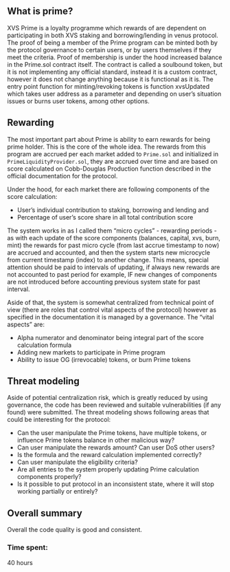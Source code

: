 ## What is prime?
XVS Prime is a loyalty programme which rewards of are dependent on participating in both XVS staking and borrowing/lending in venus protocol.
The proof of being a member of the Prime program can be minted both by the protocol governance to certain users, or by users themselves if they meet the criteria.
Proof of membership is under the hood increased balance in the Prime.sol contract itself. The contract is called a soulbound token, but it is not implementing any official standard, instead it is a custom contract, however it does not change anything because it is functional as it is.
The entry point function for minting/revoking tokens is function xvsUpdated which takes user address as a parameter and depending on user’s situation issues or burns user tokens, among other options.

## Rewarding
The most important part about Prime is ability to earn rewards for being prime holder. This is the core of the whole idea.
The rewards from this program are accrued per each market added to `Prime.sol` and initialized in `PrimeLiquidityProvider.sol`, they are accrued over time and are based on score calculated on Cobb-Douglas Production function described in the official documentation for the protocol. 

Under the hood, for each market there are following components of the score calculation:
- User’s individual contribution to staking, borrowing and lending and
- Percentage of user’s score share in all total contribution score

The system works in as I called them “micro cycles” - rewarding periods - as with each update of the score components (balances, capital, xvs, burn, mint) the rewards for past micro cycle (from last accrue timestamp to now) are accrued and accounted, and then the system starts new microcycle from current timestamp (index) to another change. This means, special attention should be paid to intervals of updating, if always new rewards are not accounted to past period for example, IF new changes of components are not introduced before accounting previous system state for past interval.

Aside of that, the system is somewhat centralized from technical point of view (there are roles that control vital aspects of the protocol) however as specified in the documentation it is managed by a governance.
The “vital aspects” are:
- Alpha numerator and denominator being integral part of the score calculation formula
- Adding new markets to participate in Prime program
- Ability to issue OG (irrevocable) tokens, or burn Prime tokens

## Threat modeling 
Aside of potential centralization risk, which is greatly reduced by using governance, the code has been reviewed and suitable vulnerabilities (if any found) were submitted. The threat modeling shows following areas that could be interesting for the protocol:
- Can the user manipulate the Prime tokens, have multiple tokens, or influence Prime tokens balance in other malicious way?
- Can user manipulate the rewards amount? Can user DoS other users?
- Is the formula and the reward calculation implemented correctly?
- Can user manipulate the eligibility criteria?
- Are all entries to the system properly updating Prime calculation components properly?
- Is it possible to put protocol in an inconsistent state, where it will stop working partially or entirely?

## Overall summary
Overall the code quality is good and consistent. 








### Time spent:
40 hours